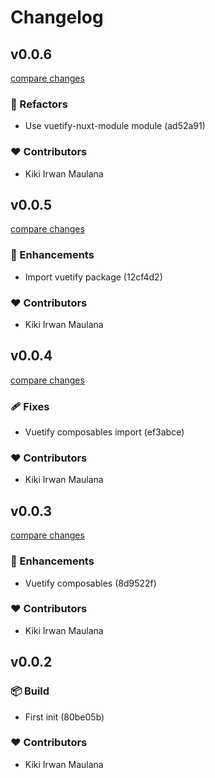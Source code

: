 # Changelog


## v0.0.6

[compare changes](https://undefined/undefined/compare/v0.0.5...v0.0.6)

### 💅 Refactors

- Use vuetify-nuxt-module module (ad52a91)

### ❤️  Contributors

- Kiki Irwan Maulana

## v0.0.5

[compare changes](https://undefined/undefined/compare/v0.0.4...v0.0.5)

### 🚀 Enhancements

- Import vuetify package (12cf4d2)

### ❤️  Contributors

- Kiki Irwan Maulana

## v0.0.4

[compare changes](https://undefined/undefined/compare/v0.0.3...v0.0.4)

### 🩹 Fixes

- Vuetify composables import (ef3abce)

### ❤️  Contributors

- Kiki Irwan Maulana

## v0.0.3

[compare changes](https://undefined/undefined/compare/v0.0.2...v0.0.3)

### 🚀 Enhancements

- Vuetify composables (8d9522f)

### ❤️  Contributors

- Kiki Irwan Maulana

## v0.0.2


### 📦 Build

- First init (80be05b)

### ❤️  Contributors

- Kiki Irwan Maulana

